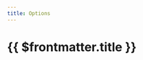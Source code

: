 ```yaml
---
title: Options
---
```


# {{ $frontmatter.title }}

<script setup>
import { data } from "./am.data.js";
import { RenderDocs } from "easy-nix-documentation";
</script>

<RenderDocs :options="data" />
